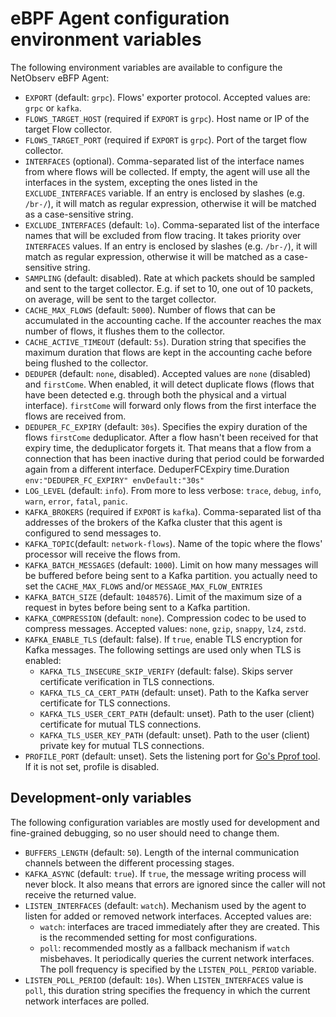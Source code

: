 # eBPF Agent configuration environment variables

The following environment variables are available to configure the NetObserv eBFP Agent:

* `EXPORT` (default: `grpc`). Flows' exporter protocol. Accepted values are: `grpc` or `kafka`.
* `FLOWS_TARGET_HOST` (required if `EXPORT` is `grpc`). Host name or IP of the target Flow collector.
* `FLOWS_TARGET_PORT` (required if `EXPORT` is `grpc`). Port of the target flow collector.
* `INTERFACES` (optional). Comma-separated list of the interface names from where flows will be collected. If 
  empty, the agent will use all the interfaces in the system, excepting the ones listed in
  the `EXCLUDE_INTERFACES` variable.
  If an entry is enclosed by slashes (e.g. `/br-/`), it will match as regular expression,
  otherwise it will be matched as a case-sensitive string.
* `EXCLUDE_INTERFACES` (default: `lo`). Comma-separated list of the interface names that will be
  excluded from flow tracing. It takes priority over `INTERFACES` values.
  If an entry is enclosed by slashes (e.g. `/br-/`), it will match as regular expression,
  otherwise it will be matched as a case-sensitive string.
* `SAMPLING` (default: disabled). Rate at which packets should be sampled and sent to the target
  collector. E.g. if set to 10, one out of 10 packets, on average, will be sent to the target
  collector.
* `CACHE_MAX_FLOWS` (default: `5000`). Number of flows that can be accumulated in the accounting
  cache. If the accounter reaches the max number of flows, it flushes them to the collector.
* `CACHE_ACTIVE_TIMEOUT` (default: `5s`). Duration string that specifies the maximum duration
  that flows are kept in the accounting cache before being flushed to the collector.
* `DEDUPER` (default: `none`, disabled). Accepted values are `none` (disabled) and `firstCome`.
  When enabled, it will detect duplicate flows (flows that have been detected e.g. through
  both the physical and a virtual interface).
  `firstCome` will forward only flows from the first interface the flows are received from.
* `DEDUPER_FC_EXPIRY` (default: `30s`). Specifies the expiry duration of the flows `firstCome`
  deduplicator. After a flow hasn't been received for that expiry time, the deduplicator forgets it.
  That means that a flow from a connection that has been inactive during that period could be
  forwarded again from a different interface.
  DeduperFCExpiry time.Duration `env:"DEDUPER_FC_EXPIRY" envDefault:"30s"`
* `LOG_LEVEL` (default: `info`). From more to less verbose: `trace`, `debug`, `info`, `warn`,
  `error`, `fatal`, `panic`.
* `KAFKA_BROKERS` (required if `EXPORT` is `kafka`). Comma-separated list of tha addresses of the
  brokers of the Kafka cluster that this agent is configured to send messages to.
* `KAFKA_TOPIC`(default: `network-flows`). Name of the topic where the flows' processor will receive
  the flows from.
* `KAFKA_BATCH_MESSAGES` (default: `1000`). Limit on how many messages will be buffered before being sent
  to a Kafka partition.
  you actually need to set the `CACHE_MAX_FLOWS` and/or `MESSAGE_MAX_FLOW_ENTRIES`
* `KAFKA_BATCH_SIZE` (default: `1048576`). Limit of the maximum size of a request in bytes before
  being sent to a Kafka partition.
* `KAFKA_COMPRESSION` (default: `none`). Compression codec to be used to compress messages. Accepted
  values: `none`, `gzip`, `snappy`, `lz4`, `zstd`.
* `KAFKA_ENABLE_TLS` (default: false). If `true`, enable TLS encryption for Kafka messages. The following settings are used only when TLS is enabled:
  * `KAFKA_TLS_INSECURE_SKIP_VERIFY` (default: false). Skips server certificate verification in TLS connections.
  * `KAFKA_TLS_CA_CERT_PATH` (default: unset). Path to the Kafka server certificate for TLS connections.
  * `KAFKA_TLS_USER_CERT_PATH` (default: unset). Path to the user (client) certificate for mutual TLS connections.
  * `KAFKA_TLS_USER_KEY_PATH` (default: unset). Path to the user (client) private key for mutual TLS connections.
* `PROFILE_PORT` (default: unset). Sets the listening port for [Go's Pprof tool](https://pkg.go.dev/net/http/pprof).
  If it is not set, profile is disabled.

## Development-only variables

The following configuration variables are mostly used for development and fine-grained debugging,
so no user should need to change them.

* `BUFFERS_LENGTH` (default: `50`). Length of the internal communication channels between the different
  processing stages.
* `KAFKA_ASYNC` (default: `true`). If `true`, the message writing process will never block. It also
  means that errors are ignored since the caller will not receive the returned value.
* `LISTEN_INTERFACES` (default: `watch`). Mechanism used by the agent to listen for added or removed
  network interfaces. Accepted values are:
  - `watch`: interfaces are traced immediately after they are created. This is
    the recommended setting for most configurations.
  - `poll`: recommended mostly as a fallback mechanism if `watch` misbehaves. It periodically
    queries the current network interfaces. The poll frequency is specified by the
    `LISTEN_POLL_PERIOD` variable.
* `LISTEN_POLL_PERIOD` (default: `10s`). When `LISTEN_INTERFACES` value is `poll`, this duration
  string specifies the frequency in which the current network interfaces are polled.

